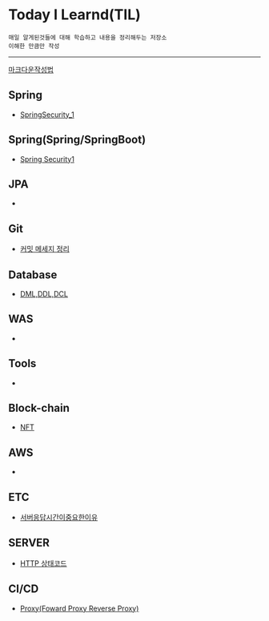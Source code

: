 # Today I Learnd(TIL)

```
매일 알게된것들에 대해 학습하고 내용을 정리해두는 저장소
이해한 만큼만 작성
```
--- 
[마크다운작성법](https://gist.github.com/ihoneymon/652be052a0727ad59601)

## Spring
* [SpringSecurity_1](https://github.com/SohyeonP/TIL/blob/main/spring/SpringSecurity_1.md)


## Spring(Spring/SpringBoot)
* [Spring Security1](https://github.com/SohyeonP/TIL/blob/main/spring/SpringSecurity_1.md)

## JPA
*

## Git
* [커밋 메세지 정리](https://github.com/SohyeonP/TIL/blob/main/Git/commitmsg.md)

## Database
* [DML,DDL,DCL](https://github.com/SohyeonP/TIL/blob/main/Database/DCL.md)

## WAS
*

## Tools
*

## Block-chain
* [NFT](https://github.com/SohyeonP/TIL/blob/main/blockchain/nft.md)

## AWS 
*

## ETC
* [서버응답시간이중요한이유](https://github.com/SohyeonP/TIL/blob/main/ETC/%EC%84%9C%EB%B2%84%EC%9D%91%EB%8B%B5%EC%8B%9C%EA%B0%84%EC%9D%B4%EC%A4%91%EC%9A%94%ED%95%9C%EC%9D%B4%EC%9C%A0.md)

## SERVER
* [HTTP 상태코드](https://github.com/SohyeonP/TIL/blob/main/Server/HtttStatusCode.md)

## CI/CD
* [Proxy(Foward Proxy Reverse Proxy)]()
